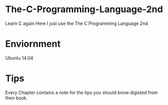 # The-C-Programming-Language-2nd
Learn C again
Here I just use the The C Programming Language 2nd
# Enviornment
Ubuntu 14.04
# Tips
Every Chapter contains a note for the tips you should know digisted from then book.
